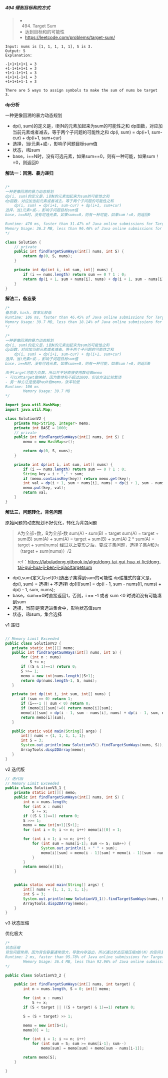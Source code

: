 ##### 494 得到目标和的方式

>  * 494. Target Sum
>  * 达到目标和的可能性
>  * https://leetcode.com/problems/target-sum/

```
Input: nums is [1, 1, 1, 1, 1], S is 3. 
Output: 5
Explanation: 

-1+1+1+1+1 = 3
+1-1+1+1+1 = 3
+1+1-1+1+1 = 3
+1+1+1-1+1 = 3
+1+1+1+1-1 = 3

There are 5 ways to assign symbols to make the sum of nums be target 3.
```

**dp分析**

一种更像回溯的暴力动态规划

- dp(i, sum)的定义是，i到N的元素加起来为sum的可能性之和
  dp函数，对应加当前元素或者减去，等于两个子问题的可能性之和
      dp(i, sum) = dp(i+1, sum-cur) + dp(i+1, sum+cur)
- 选择，当i元素+或-，影响子问题目标sum值
- 状态，i和sum
- base，i==N时，没有可选元素，如果sum==0，则有一种可能，如果sum！=0，则返回0

**解法一：回溯、暴力递归**

````java

/*
一种更像回溯的暴力动态规划
dp(i, sum)的定义是，i到N的元素加起来为sum的可能性之和
dp函数，对应加当前元素或者减去，等于两个子问题的可能性之和
    dp(i, sum) = dp(i+1, sum-cur) + dp(i+1, sum+cur)
选择，当i元素+或-，影响子问题目标sum值
base，i==N时，没有可选元素，如果sum==0，则有一种可能，如果sum！=0，则返回0

Runtime: 470 ms, faster than 31.47% of Java online submissions for Target Sum.
Memory Usage: 36.3 MB, less than 96.46% of Java online submissions for Target Sum.
*/

class Solution {
    // private
    public int findTargetSumWays(int[] nums, int S) {
        return dp(0, S, nums);
    }

    private int dp(int i, int sum, int[] nums) {
        if (i == nums.length) return sum == 0 ? 1 : 0;
        return dp(i + 1, sum + nums[i], nums) + dp(i + 1, sum - nums[i], nums);
    }
}
````

**解法二，备忘录**

````java
/*
备忘录，hash，效率比较低
Runtime: 106 ms, faster than 46.45% of Java online submissions for Target Sum.
Memory Usage: 39.7 MB, less than 18.14% of Java online submissions for Target Sum.
*/

/*
一种更像回溯的暴力动态规划
dp(i, sum)的定义是，i到N的元素加起来为sum的可能性之和
dp函数，对应加当前元素或者减去，等于两个子问题的可能性之和
    dp(i, sum) = dp(i+1, sum-cur) + dp(i+1, sum+cur)
选择，当i元素+或-，影响子问题目标sum值
base，i==N时，没有可选元素，如果sum==0，则有一种可能，如果sum！=0，则返回0

由于target可能为负数，所以并不好直接使用数组做memo
- 可以对target做映射，因为整体和不超过1000，但该方法比较繁琐
- 另一种方法是使用hash做memo，效率较低
Runtime: 106 ms
        Memory Usage: 39.7 MB
*/

import java.util.HashMap;
import java.util.Map;

class SolutionV2 {
    private Map<String, Integer> memo;
    private int BASE = 1000;
    // private
    public int findTargetSumWays(int[] nums, int S) {
        memo = new HashMap<>();

        return dp(0, S, nums);
    }

    private int dp(int i, int sum, int[] nums) {
        if (i == nums.length) return sum == 0 ? 1 : 0;
        String key = i + "," + sum;
        if (memo.containsKey(key)) return memo.get(key);
        int val = dp(i + 1, sum + nums[i], nums) + dp(i + 1, sum - nums[i], nums);
        memo.put(key, val);
        return val;
    }
}
````

**解法三，问题转化，背包问题**

原始问题的动态规划不好优化，转化为背包问题

> A为全部+数，B为全部-数
> sum(A) - sum(B) = target
> sum(A) = target + sum(B)
> sum(A) + sum(A) = target + sum(B) + sum(A)
> 2 * sum(A) = target + sum(nums)
> 经过以上变形之后，变成子集问题，选择子集A和为（target + sum(nums)）/2
>
> ref：https://labuladong.gitbook.io/algo/dong-tai-gui-hua-xi-lie/dong-tai-gui-hua-ji-ben-ji-qiao/targetsum

- dp(i,sum)定义为set[0:i]选出子集得到sum的可能性
  dp递推式的含义是，dp(i, sum) = 选择i + 不选择i
      dp[i][sum] = dp(i - 1, sum - nums[i], nums) + dp(i - 1, sum, nums);
- base，sum==0时直接返回1，否则，i == -1 或者 sum <0 时说明没有可能凑到sum
- 选择，当前i是否选进集合中，影响状态值sum
- 状态，i和sum，集合选择

v1 递归

 ````java

// Memory Limit Exceeded
public class SolutionV3 {
    private static int[][] memo;
    public int findTargetSumWays(int[] nums, int S) {
        for (int n : nums)
            S += n;
        if ((S & 1)==1) return 0;
        S >>= 1;
        memo = new int[nums.length][S+1];
        return dp(nums.length-1, S, nums);
    }

    private int dp(int i, int sum, int[] nums) {
        if (sum == 0) return 1;
        if (i==-1 || sum < 0) return 0;
        if (memo[i][sum]!=0) return memo[i][sum];
        memo[i][sum] = dp(i - 1, sum - nums[i], nums) + dp(i - 1, sum, nums);
        return memo[i][sum];
    }

    public static void main(String[] args) {
        int[] nums = {1, 1, 1, 1, 1};
        int S = 3;
        System.out.println(new SolutionV3().findTargetSumWays(nums, S));
        ArrayTools.disp2DArray(memo);
    }
}
 ````

v2 迭代版

````java
// 迭代版
// Memory Limit Exceeded
public class SolutionV3_1 {
    private static int[][] memo;
    public int findTargetSumWays(int[] nums, int S) {
        int n = nums.length;
        for (int x : nums)
            S += x;
        if ((S & 1)==1) return 0;
        S >>= 1;
        memo = new int[n+1][S+1];
        for (int i = 0; i <= n; i++) memo[i][0] = 1;

        for (int i = 1; i <= n; i++) {
            for (int sum = nums[i-1]; sum <= S; sum++) {
                System.out.println(i + " " + sum);
                memo[i][sum] = memo[i - 1][sum] + memo[i - 1][sum - nums[i-1]];
            }
        }
        return memo[n][S];
    }


    public static void main(String[] args) {
        int[] nums = {1, 1, 1, 1, 1};
        int S = 3;
        System.out.println(new SolutionV3_1().findTargetSumWays(nums, S));
        ArrayTools.disp2DArray(memo);
    }
}
````

v3 状态压缩

优化极大

````java
/*
状态压缩
背包问题常用，因为背包容量通常很大，导致内存溢出，所以通过状态压缩压缩成O(N）的空间复杂度。
Runtime: 2 ms, faster than 95.78% of Java online submissions for Target Sum.
        Memory Usage: 36.4 MB, less than 92.96% of Java online submissions for Target Sum.
*/

public class SolutionV3_2 {

    public int findTargetSumWays(int[] nums, int target) {
        int n = nums.length, S = 0; int[] memo;

        for (int x : nums)
            S += x;
        if (S < target || ((S + target) & 1)==1) return 0;

        S = (S + target) >> 1;

        memo = new int[S+1];
        memo[0] = 1;

        for (int i = 1; i <= n; i++)
            for (int sum = S; sum >= nums[i-1]; sum--)
                memo[sum] = memo[sum] + memo[sum - nums[i-1]];

        return memo[S];
    }

}
````



